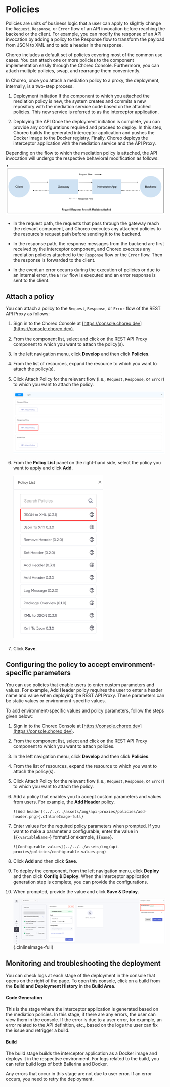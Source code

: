 # Policies

Policies are units of business logic that a user can apply to slightly change the  `Request`, `Response`, or `Error` flow of an API invocation before reaching the backend or the client. For example, you can modify the response of an API invocation by adding a policy to the Response flow to transform the payload from JSON to  XML and to add a header in the response. 

Choreo includes a default set of policies covering most of the common use cases. You can attach one or more policies to the component implementation easily through the Choreo Console. Furthermore, you can attach multiple policies, swap, and rearrange them conveniently.

In Choreo, once you attach a mediation policy to a proxy, the deployment, internally, is a two-step process.

1. Deployment initiation 
   If the component to which you attached the mediation policy is new, the system creates and commits a new repository with the mediation service code based on the attached policies. This new service is referred to as the interceptor application. 

2. Deploying the API
    Once the deployment initiation is complete, you can provide any configurations required and proceed to deploy. In this step, Choreo builds the generated interceptor application and pushes the Docker image to the Docker registry. Finally, Choreo deploys the interceptor application with the mediation service and the API Proxy.

 Depending on the flow to which the mediation policy is attached, the API invocation will undergo the respective behavioral modification as follows: 
 
 ![Request/Response flow](../../../assets/img/api-proxies/policies/request-response-flow.png)

 - In the request path, the requests that pass through the gateway reach the relevant component, and Choreo executes any attached policies to the resource's request path before sending it to the backend. 

- In the response path, the response messages from the backend are first received by the interceptor component, and Choreo executes any mediation policies attached to the `Response` flow or the `Error` flow. Then the response is forwarded to the client.

- In the event an error occurrs during the execution of policies or due to an internal error, the `Error` flow is executed and an error response is sent to the client.

## Attach a policy

You can attach a policy to the `Request`, `Response`, or `Error` flow of the  REST API Proxy as follows:

1. Sign in to the Choreo Console at [https://console.choreo.dev](https://console.choreo.dev).
2. From the component list, select and click on the REST API Proxy component to which you want to attach the policy(s).
3. In the left navigation menu, click **Develop**  and then click **Policies**.
4. From the list of resources, expand the resource to which you want to attach the policy(s). 
5. Click Attach Policy for the relevant flow (i.e., `Request`, `Response`, or `Error`) to which you want to attach the policy.

   ![Attach policy](../../../assets/img/api-proxies/policies/attach-policy.png)

6. From the **Policy List** panel on the right-hand side, select the policy you want to apply and click **Add**.

   ![Select policy](../../../assets/img/api-proxies/policies/select-policy.png)

7. Click **Save**.

## Configuring the policy to accept environment-specific parameters

You can use policies that enable users to enter custom parameters and values. For example, Add Header policy requires the user to enter a header name and value when deploying the REST API Proxy. These parameters can be static values or environment-specific values. 

To add environment-specific values and policy parameters, follow the steps given below::

1. Sign in to the Choreo Console at [https://console.choreo.dev](https://console.choreo.dev).
2. From the component list, select and click on the REST API Proxy component to which you want to attach policies.
3. In the left navigation menu, click **Develop**  and then click **Policies**.
4. From the list of resources, expand the resource to which you want to attach the policy(s).
5. Click Attach Policy for the relevant flow (i.e., `Request`, `Response`, or `Error`) to which you want to attach the policy.
6. Add a policy that enables you to accept custom parameters and values from users. For example, the **Add Header** policy. 

       ![Add header](../../../assets/img/api-proxies/policies/add-header.png){.cInlineImage-full}

8. Enter values for the required policy parameters when prompted. If you want to make a parameter a configurable, enter the value in `${<variableName>}` format.For example, `${name}`.

       ![Configurable values](../../../assets/img/api-proxies/policies/configurable-values.png)

9. Click **Add** and then click **Save**.
10. To deploy the component, from the left navigation menu, click **Deploy** and then click **Config & Deploy**. When the interceptor application generation step is complete, you can provide the configurations. 
11. When prompted, provide the value and click **Save & Deploy**.

     ![Save and deploy values](../../../assets/img/api-proxies/policies/save-and-deploy.png){.cInlineImage-full}


## Monitoring and troubleshooting the deployment

You can check logs at each stage of the deployment in the console that opens on the right of the page. To open this console, click on a build from the **Build and Deployment History** in the **Build Area**.

#### Code Generation

This is the stage where the interceptor application is generated based on the mediation policies. In this stage, if there are any errors, the user can view them in the console. If the error is due to a user error, for example, an error related to the API definition, etc., based on the logs the user can fix the issue and retrigger a build.

#### Build

The build stage builds the interceptor application as a Docker image and deploys it in the respective environment. For logs related to the build, you can refer build logs of both Ballerina and Docker. 

Any errors that occur in this stage are not due to user error. If an error occurs, you need to retry the deployment.
